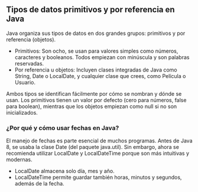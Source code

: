 <h2 align="left"> Tipos de datos primitivos y por referencia en Java </h2>

<p align="left"> Java organiza sus tipos de datos en dos grandes grupos: primitivos y por referencia (objetos).

* Primitivos: Son ocho, se usan para valores simples como números, caracteres y booleanos. Todos empiezan con minúscula y son palabras reservadas.
* Por referencia u objetos: Incluyen clases integradas de Java como String, Date o LocalDate, y cualquier clase que crees, como Película o Usuario. 

Ambos tipos se identifican fácilmente por cómo se nombran y dónde se usan. Los primitivos tienen un valor por defecto (cero para números, false para boolean), mientras que los objetos empiezan como null si no son inicializados. </p>

<h3> ¿Por qué y cómo usar fechas en Java? </h3>

<p align="left"> El manejo de fechas es parte esencial de muchos programas. Antes de Java 8, se usaba la clase Date (del paquete java.util). Sin embargo, ahora se recomienda utilizar LocalDate y LocalDateTime porque son más intuitivas y modernas. 

* LocalDate almacena solo día, mes y año.
* LocalDateTime permite guardar también horas, minutos y segundos, además de la fecha.</p>